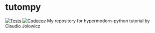 # tutompy
[![Tests](https://github.com/pamlinux/tutompy/workflows/Tests/badge.svg)](https://github.com/pamlinux/tutompy/actions?workflow=Tests)
[![Codecov](https://codecov.io/gh/<your-username>/hypermodern-python/branch/master/graph/badge.svg)](https://codecov.io/gh/<your-username>/hypermodern-python)
My repository for hypermodern-python tutorial by Claudio Jolowicz
